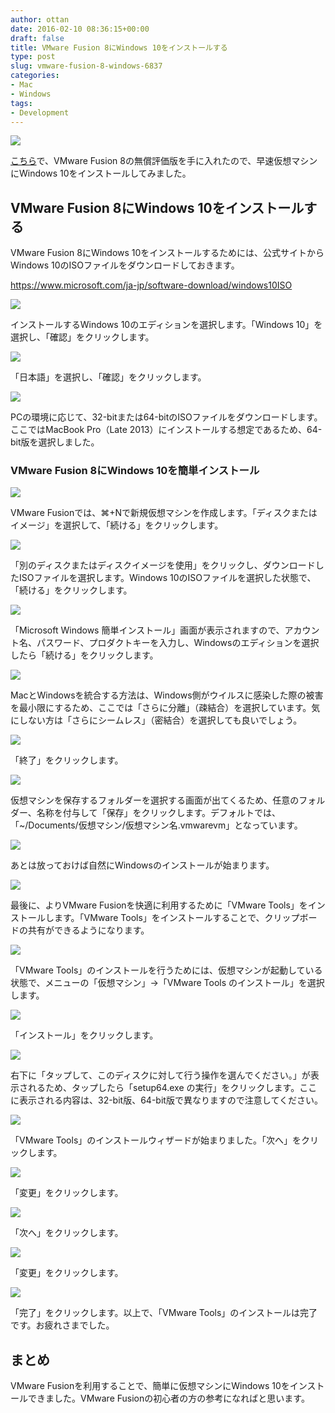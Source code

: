 ```yaml
---
author: ottan
date: 2016-02-10 08:36:15+00:00
draft: false
title: VMware Fusion 8にWindows 10をインストールする
type: post
slug: vmware-fusion-8-windows-6837
categories:
- Mac
- Windows
tags:
- Development
---
```


![](/uploads/2016/02/160209-56b9f8d752afb.jpg)

[こちら](https://www.vmware.com/jp/products/fusion.html)で、VMware Fusion 8の無償評価版を手に入れたので、早速仮想マシンにWindows 10をインストールしてみました。

## VMware Fusion 8にWindows 10をインストールする

VMware Fusion 8にWindows 10をインストールするためには、公式サイトからWindows 10のISOファイルをダウンロードしておきます。

<https://www.microsoft.com/ja-jp/software-download/windows10ISO>

![](/uploads/2016/02/160209-56b9f8d7daeb3.png)

インストールするWindows 10のエディションを選択します。「Windows 10」を選択し、「確認」をクリックします。

![](/uploads/2016/02/160209-56b9f8da4b9e3-1.png)

「日本語」を選択し、「確認」をクリックします。

![](/uploads/2016/02/160209-56b9f8e043d28.png)

PCの環境に応じて、32-bitまたは64-bitのISOファイルをダウンロードします。ここではMacBook Pro（Late 2013）にインストールする想定であるため、64-bit版を選択しました。

### VMware Fusion 8にWindows 10を簡単インストール

![](/uploads/2016/02/160208-56b84a0d237a5-1.png)

VMware Fusionでは、⌘+Nで新規仮想マシンを作成します。「ディスクまたはイメージ」を選択して、「続ける」をクリックします。

![](/uploads/2016/02/160209-56b9f8e30f572.png)

「別のディスクまたはディスクイメージを使用」をクリックし、ダウンロードしたISOファイルを選択します。Windows 10のISOファイルを選択した状態で、「続ける」をクリックします。

![](/uploads/2016/02/160209-56b9f8e487f38-1.png)

「Microsoft Windows 簡単インストール」画面が表示されますので、アカウント名、パスワード、プロダクトキーを入力し、Windowsのエディションを選択したら「続ける」をクリックします。

![](/uploads/2016/02/160208-56b84a12b82d5.png)

MacとWindowsを統合する方法は、Windows側がウイルスに感染した際の被害を最小限にするため、ここでは「さらに分離」（疎結合）を選択しています。気にしない方は「さらにシームレス」（密結合）を選択しても良いでしょう。

![](/uploads/2016/02/160209-56b9f8e7a486e.png)

「終了」をクリックします。

![](/uploads/2016/02/160209-56b9f8e9a4c66.png)

仮想マシンを保存するフォルダーを選択する画面が出てくるため、任意のフォルダー、名称を付与して「保存」をクリックします。デフォルトでは、「~/Documents/仮想マシン/仮想マシン名.vmwarevm」となっています。

![](/uploads/2016/02/160209-56b9f8eb27c7d-1.png)

あとは放っておけば自然にWindowsのインストールが始まります。

![](/uploads/2016/02/160209-56b9f8fd71141.png)

最後に、よりVMware Fusionを快適に利用するために「VMware Tools」をインストールします。「VMware Tools」をインストールすることで、クリップボードの共有ができるようになります。

![](/uploads/2016/02/160208-56b84a2a89601.png)

「VMware Tools」のインストールを行うためには、仮想マシンが起動している状態で、メニューの「仮想マシン」→「VMware Tools のインストール」を選択します。

![](/uploads/2016/02/160209-56b9f92449e47.png)

「インストール」をクリックします。

![](/uploads/2016/02/160209-56b9f9445e7fe.png)

右下に「タップして、このディスクに対して行う操作を選んでください。」が表示されるため、タップしたら「setup64.exe の実行」をクリックします。ここに表示される内容は、32-bit版、64-bit版で異なりますので注意してください。

![](/uploads/2016/02/160209-56b9f9688f70b.png)

「VMware Tools」のインストールウィザードが始まりました。「次へ」をクリックします。

![](/uploads/2016/02/160209-56b9f9840f987-1.png)

「変更」をクリックします。

![](/uploads/2016/02/160209-56b9f99fe29e8.png)

「次へ」をクリックします。

![](/uploads/2016/02/160209-56b9f9bb44803-1.png)

「変更」をクリックします。

![](/uploads/2016/02/160209-56b9f9d5b4664-1.png)

「完了」をクリックします。以上で、「VMware Tools」のインストールは完了です。お疲れさまでした。

## まとめ

VMware Fusionを利用することで、簡単に仮想マシンにWindows 10をインストールできました。VMware Fusionの初心者の方の参考になればと思います。

